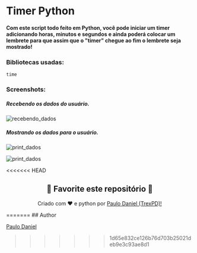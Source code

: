 # Timer Python

#### Com este script todo feito em Python, você pode iniciar um timer adicionando horas, minutos e segundos e ainda poderá colocar um lembrete para que assim que o "timer" chegue ao fim o lembrete seja mostrado!

### Bibliotecas usadas:

```time```

### Screenshots:

##### _Recebendo os dados do usuário._

![recebendo_dados](screenshots/Input_dados.jpg)

##### _Mostrando os dados para o usuário._

![print_dados](screenshots/output_contagem-regressiva.jpg)

![print_dados](screenshots/output_lembrete.jpg)


<<<<<<< HEAD
<h2 align="center">
    <strong>🌟
        Favorite este repositório 
    </strong>🌟
</h2>

<p align="center">
    Criado com ❤️ e python por
        <a href="https://github.com/TrexPD">
            Paulo Daniel (TrexPD)!
        </a>
</p> 
=======
## Author

[Paulo Daniel](https://www.linkedin.com/in/paulodaniel-oficial)
>>>>>>> 1d65e832ce126b76d703b25021deb9e3c93ae8d1
